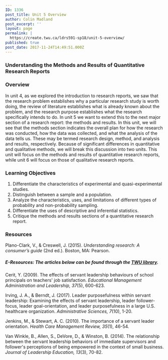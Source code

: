 ```yaml
---
ID: 1336
post_title: Unit 5 Overview
author: Colin Madland
post_excerpt: ''
layout: page
permalink: |
  https://create.twu.ca/ldrs591-sp18/unit-5-overview/
published: true
post_date: 2017-11-24T14:49:51.000Z
---
```


### Understanding the Methods and Results of Quantitative Research Reports

### Overview

In unit 4, as we explored the introduction to research reports, we saw that the research problem establishes why a particular research study is worth doing, the review of literature establishes what is already known about the problem, and the research purpose establishes what the research specifically intends to do.  In unit 5 we want to extend this to the next major section of a research report: the methods and results. In this unit, we will see that the methods section indicates the overall plan for how the research was conducted, how the data was collected, and what the analysis of the data tells us. These may be termed research design, method, and analysis and results, respectively.  Because of significant differences in quantitative and qualitative methods, we will break this discussion into two units.  This unit will focus on the methods and results of quantitative research reports, while unit 6 will focus on those of qualitative research reports.

### Learning Objectives

1. Differentiate the characteristics of experimental and quasi-experimental studies. 
2. Distinguish between a sample and a population. 
3. Analyze the characteristics, uses, and limitations of different types of probability and non-probability sampling. 
4. Differentiate the uses of descriptive and inferential statistics. 
5. Critique the methods and results sections of a quantitative research report.

### Resources

Plano-Clark, V., & Creswell, J. \(2015\). _Understanding research: A consumer’s guide_ \(2nd ed.\). Boston, MA: Pearson.

##### E-Resources: The articles below can be found through the [TWU library](https://www.twu.ca/library).

Cerit, Y. \(2009\).  The effects of servant leadership behaviours of school principals on teachers' job satisfaction. _Educational Management Administration and Leadership, 37_\(5\), 600-623.

Irving, J. A., & Berndt, J. \(2017\). Leader purposefulness within servant leadership: Examining the effects of servant leadership, leader follower-focus, leader goal-orientation, and leader purposefulness in a large U.S. healthcare organization. _Administrative Sciences, 7_\(10\), 1-20.

Jenkins, M., & Stewart, A. C. \(2010\). The importance of a servant leader orientation. _Health Care Management Review, 35_\(1\), 46-54.

Van Winkle, B., Allen, S., DeVore, D., & Winston, B. \(2014\). The relationship between the servant leadership behaviors of immediate supervisors and follower's perceptions of being empowered in the context of small business. _Journal of Leadership Education, 13_\(3\), 70-82.

